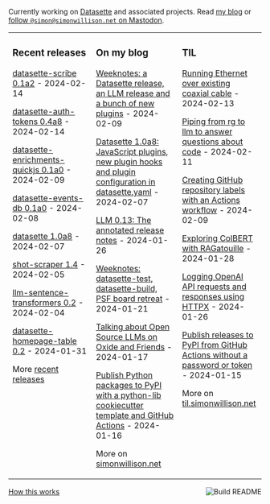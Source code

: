 Currently working on [Datasette](https://datasette.io/) and associated projects. Read [my blog](https://simonwillison.net/) or <a href="https://fedi.simonwillison.net/@simon">follow `@simon@simonwillison.net` on Mastodon</a>.

<table><tr><td valign="top" width="33%">

### Recent releases
<!-- recent_releases starts -->
[datasette-scribe 0.1a2](https://github.com/datasette/datasette-scribe/releases/tag/0.1a2) - 2024-02-14

[datasette-auth-tokens 0.4a8](https://github.com/simonw/datasette-auth-tokens/releases/tag/0.4a8) - 2024-02-14

[datasette-enrichments-quickjs 0.1a0](https://github.com/datasette/datasette-enrichments-quickjs/releases/tag/0.1a0) - 2024-02-09

[datasette-events-db 0.1a0](https://github.com/datasette/datasette-events-db/releases/tag/0.1a0) - 2024-02-08

[datasette 1.0a8](https://github.com/simonw/datasette/releases/tag/1.0a8) - 2024-02-07

[shot-scraper 1.4](https://github.com/simonw/shot-scraper/releases/tag/1.4) - 2024-02-05

[llm-sentence-transformers 0.2](https://github.com/simonw/llm-sentence-transformers/releases/tag/0.2) - 2024-02-04

[datasette-homepage-table 0.2](https://github.com/datasette/datasette-homepage-table/releases/tag/0.2) - 2024-01-31
<!-- recent_releases ends -->
More [recent releases](https://github.com/simonw/simonw/blob/main/releases.md)
</td><td valign="top" width="34%">

### On my blog
<!-- blog starts -->
[Weeknotes: a Datasette release, an LLM release and a bunch of new plugins](https://simonwillison.net/2024/Feb/9/weeknotes/) - 2024-02-09

[Datasette 1.0a8: JavaScript plugins, new plugin hooks and plugin configuration in datasette.yaml](https://simonwillison.net/2024/Feb/7/datasette-1a8/) - 2024-02-07

[LLM 0.13: The annotated release notes](https://simonwillison.net/2024/Jan/26/llm/) - 2024-01-26

[Weeknotes: datasette-test, datasette-build, PSF board retreat](https://simonwillison.net/2024/Jan/21/weeknotes/) - 2024-01-21

[Talking about Open Source LLMs on Oxide and Friends](https://simonwillison.net/2024/Jan/17/oxide-and-friends/) - 2024-01-17

[Publish Python packages to PyPI with a python-lib cookiecutter template and GitHub Actions](https://simonwillison.net/2024/Jan/16/python-lib-pypi/) - 2024-01-16
<!-- blog ends -->
More on [simonwillison.net](https://simonwillison.net/)
</td><td valign="top" width="33%">

### TIL
<!-- tils starts -->
[Running Ethernet over existing coaxial cable](https://til.simonwillison.net/networking/ethernet-over-coaxial-cable) - 2024-02-13

[Piping from rg to llm to answer questions about code](https://til.simonwillison.net/llms/rg-pipe-llm-trick) - 2024-02-11

[Creating GitHub repository labels with an Actions workflow](https://til.simonwillison.net/github-actions/creating-github-labels) - 2024-02-09

[Exploring ColBERT with RAGatouille](https://til.simonwillison.net/llms/colbert-ragatouille) - 2024-01-28

[Logging OpenAI API requests and responses using HTTPX](https://til.simonwillison.net/httpx/openai-log-requests-responses) - 2024-01-26

[Publish releases to PyPI from GitHub Actions without a password or token](https://til.simonwillison.net/pypi/pypi-releases-from-github) - 2024-01-15
<!-- tils ends -->
More on [til.simonwillison.net](https://til.simonwillison.net/)
</td></tr></table>

<a href="https://github.com/simonw/simonw/actions"><img src="https://github.com/simonw/simonw/workflows/Build%20README/badge.svg" align="right" alt="Build README"></a> <a href="https://simonwillison.net/2020/Jul/10/self-updating-profile-readme/">How this works</a>
